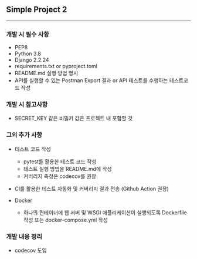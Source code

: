 ## Simple Project 2 ##

----

### 개발 시 필수 사항 

- PEP8
- Python 3.8
- Django 2.2.24
- requirements.txt or pyproject.toml
- README.md 실행 방법 명시
- API를 실행할 수 있는 Postman Export 결과 or API 테스트를 수행하는 테스트코드 작성

### 개발 시 참고사항
- SECRET_KEY 같은 비밀키 값은 프로젝트 내 포함할 것


### 그외 추가 사항
- 테스트 코드 작성
    - pytest를 활용한 테스트 코드 작성
    - 테스트 실행 방법을 README.md에 작성
    - 커버리지 측정은 codecov를 권장

- CI를 활용한 테스트 자동화 및 커버리지 결과 전송 (Github Action 권장)

- Docker
    - 하나의 컨테이너에 웹 서버 및 WSGI 애플리케이션이 실행되도록 Dockerfile 작성 또는 docker-compose.yml 작성



### 개발 내용 정리

- codecov 도입
